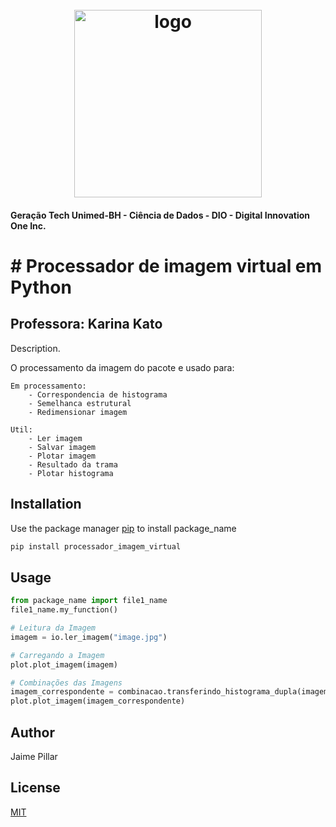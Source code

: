 <h1 align="center">
  <br>
  <img src="https://hermes.digitalinnovation.one/tracks/342f7392-a8b5-421f-bea9-d29f1fd8aae9.png" alt="logo" height="300">
</h1>

#### Geração Tech Unimed-BH - Ciência de Dados    -   DIO - Digital Innovation One Inc. 

# # Processador de imagem virtual em Python

## Professora: Karina Kato



Description. 

O processamento da imagem do pacote e usado para:
	
	Em processamento:
		- Correspondencia de histograma
		- Semelhanca estrutural
		- Redimensionar imagem
	
	Util:
		- Ler imagem
		- Salvar imagem
		- Plotar imagem
		- Resultado da trama
		- Plotar histograma

## Installation

Use the package manager [pip](https://pip.pypa.io/en/stable/) to install package_name



```bash
pip install processador_imagem_virtual
```

## Usage

```python
from package_name import file1_name
file1_name.my_function()

# Leitura da Imagem
imagem = io.ler_imagem("image.jpg")

# Carregando a Imagem
plot.plot_imagem(imagem)

# Combinações das Imagens
imagem_correspondente = combinacao.transferindo_histograma_dupla(imagem1, imagem2)
plot.plot_imagem(imagem_correspondente)
```

## Author
Jaime Pillar 

## License
[MIT](https://choosealicense.com/licenses/mit/)
